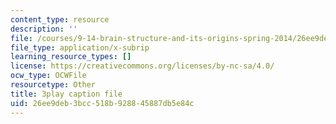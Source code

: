 ```yaml
---
content_type: resource
description: ''
file: /courses/9-14-brain-structure-and-its-origins-spring-2014/26ee9deb3bcc518b928845887db5e84c_555143.vtt
file_type: application/x-subrip
learning_resource_types: []
license: https://creativecommons.org/licenses/by-nc-sa/4.0/
ocw_type: OCWFile
resourcetype: Other
title: 3play caption file
uid: 26ee9deb-3bcc-518b-9288-45887db5e84c
---
```

